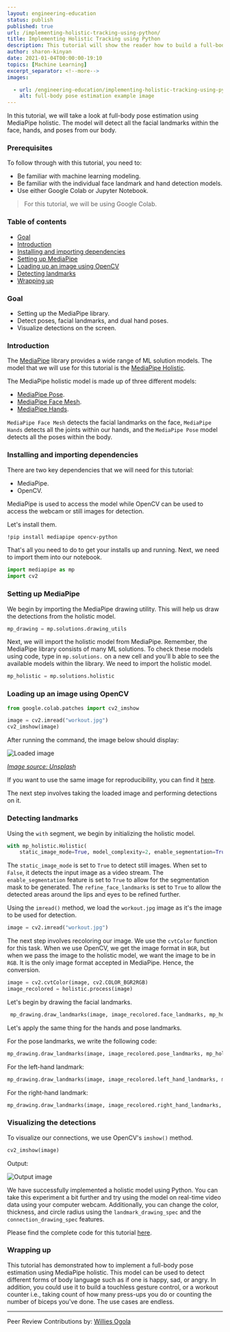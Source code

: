 ```yaml
---
layout: engineering-education
status: publish
published: true
url: /implementing-holistic-tracking-using-python/
title: Implementing Holistic Tracking using Python
description: This tutorial will show the reader how to build a full-body pose estimation using MediaPipe holistic. The model will detect all the facial landmarks within the face, hands, and poses from our body. 
author: sharon-kinyan
date: 2021-01-04T00:00:00-19:10
topics: [Machine Learning]
excerpt_separator: <!--more-->
images:

  - url: /engineering-education/implementing-holistic-tracking-using-python/hero.png
    alt: full-body pose estimation example image 
---
```

In this tutorial, we will take a look at full-body pose estimation using MediaPipe holistic. The model will detect all the facial landmarks within the face, hands, and poses from our body. 
<!--more-->

### Prerequisites
To follow through with this tutorial, you need to:
- Be familiar with machine learning modeling.
- Be familiar with the individual face landmark and hand detection models.
- Use either Google Colab or Jupyter Notebook.
> For this tutorial, we will be using Google Colab.  

### Table of contents
- [Goal](#goal)
- [Introduction](#introduction)
- [Installing and importing dependencies](#installing-and-importing-dependencies)
- [Setting up MediaPipe](#setting-up-mediapipe)
- [Loading up an image using OpenCV](#loading-up-an-image-using-opencv)
- [Detecting landmarks](#detecting-landmarks)
- [Wrapping up](#wrapping-up)

### Goal 
- Setting up the MediaPipe library.
- Detect poses, facial landmarks, and dual hand poses.
- Visualize detections on the screen. 

### Introduction
The [MediaPipe](https://google.github.io/mediapipe/) library provides a wide range of ML solution models. The model that we will use for this tutorial is the [MediaPipe Holistic](https://google.github.io/mediapipe/solutions/holistic).

The MediaPipe holistic model is made up of three different models:
- [MediaPipe Pose](https://google.github.io/mediapipe/solutions/pose.html).
- [MediaPipe Face Mesh](https://google.github.io/mediapipe/solutions/face_mesh.html).
- [MediaPipe Hands](https://google.github.io/mediapipe/solutions/hands.html).

`MediaPipe Face Mesh` detects the facial landmarks on the face, `MediaPipe Hands` detects all the joints within our hands, and the `MediaPipe Pose` model detects all the poses within the body.

### Installing and importing dependencies
There are two key dependencies that we will need for this tutorial:
- MediaPipe. 
- OpenCV. 

MediaPipe is used to access the model while OpenCV can be used to access the webcam or still images for detection.

Let's install them.

```bash
!pip install mediapipe opencv-python
```
That's all you need to do to get your installs up and running. Next, we need to import them into our notebook.

```python
import mediapipe as mp
import cv2
```
### Setting up MediaPipe
We begin by importing the MediaPipe drawing utility. This will help us draw the detections from the holistic model.

```python
mp_drawing = mp.solutions.drawing_utils
```
Next, we will import the holistic model from MediaPipe. Remember, the MediaPipe library consists of many ML solutions. To check these models using code, type in `mp.solutions.` on a new cell and you'll b able to see the available models within the library. We need to import the holistic model. 

```python
mp_holistic = mp.solutions.holistic
```
### Loading up an image using OpenCV

```python
from google.colab.patches import cv2_imshow

image = cv2.imread("workout.jpg")
cv2_imshow(image)
```
After running the command, the image below should display:

![Loaded image](/engineering-education/a-3d-object-detection-solution-for-everyday-objects/workout.jpg)

*[Image source: Unsplash](https://unsplash.com/photos/n6gnCa77Urc)*

If you want to use the same image for reproducibility, you can find it [here](https://unsplash.com/photos/n6gnCa77Urc).

The next step involves taking the loaded image and performing detections on it.

### Detecting landmarks
Using the `with` segment, we begin by initializing the holistic model.

```python
with mp_holistic.Holistic(
    static_image_mode=True, model_complexity=2, enable_segmentation=True, refine_face_landmarks=True) as holistic:
```    
The `static_image_mode` is set to `True` to detect still images. When set to `False`, it detects the input image as a video stream. The `enable_segmentation` feature is set to `True` to allow for the segmentation mask to be generated. The `refine_face_landmarks` is set to `True` to allow the detected areas around the lips and eyes to be refined further.

Using the `imread()` method, we load the `workout.jpg` image as it's the image to be used for detection.

```python
image = cv2.imread("workout.jpg")
```
The next step involves recoloring our image. We use the `cvtColor` function for this task. When we use OpenCV, we get the image format in `BGR`, but when we pass the image to the holistic model, we want the image to be in `RGB`. It is the only image format accepted in MediaPipe. Hence, the conversion.  

```python
image = cv2.cvtColor(image, cv2.COLOR_BGR2RGB)
image_recolored = holistic.process(image)
```
Let's begin by drawing the facial landmarks.

```python
 mp_drawing.draw_landmarks(image, image_recolored.face_landmarks, mp_holistic.FACE_CONNECTIONS)
```
Let's apply the same thing for the hands and pose landmarks.

For the pose landmarks, we write the following code:

```python
mp_drawing.draw_landmarks(image, image_recolored.pose_landmarks, mp_holistic.POSE_CONNECTIONS)
```

For the left-hand landmark:

```python
mp_drawing.draw_landmarks(image, image_recolored.left_hand_landmarks, mp_holistic.HAND_CONNECTIONS)
```

For the right-hand landmark:

```python
mp_drawing.draw_landmarks(image, image_recolored.right_hand_landmarks, mp_holistic.HAND_CONNECTIONS)
```

### Visualizing the detections
To visualize our connections, we use OpenCV's `imshow()` method.

```python
cv2_imshow(image)
```
Output:

![Output image](/engineering-education/a-3d-object-detection-solution-for-everyday-objects/output.jpg)

We have successfully implemented a holistic model using Python. You can take this experiment a bit further and try using the model on real-time video data using your computer webcam. Additionally, you can change the color, thickness, and circle radius using the `landmark_drawing_spec` and the `connection_drawing_spec` features.

Please find the complete code for this tutorial [here](https://colab.research.google.com/drive/1E6mgVlRgYTpPRwgVf85nTznw065gR-H-?usp=sharing).

### Wrapping up
This tutorial has demonstrated how to implement a full-body pose estimation using MediaPipe holistic. This model can be used to detect different forms of body language such as if one is happy, sad, or angry. In addition, you could use it to build a touchless gesture control, or a workout counter i.e., taking count of how many press-ups you do or counting the number of biceps you've done. The use cases are endless.

---
Peer Review Contributions by: [Willies Ogola](/engineering-education/authors/willies-ogola/)
